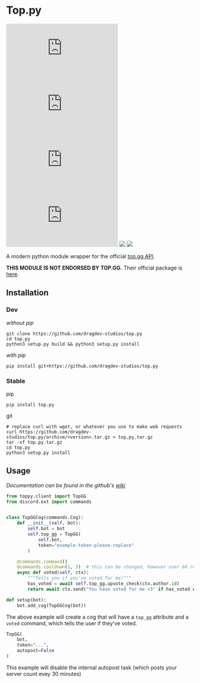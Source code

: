 # Top.py
![](https://img.shields.io/github/issues/dragdev-studios/top.py?style=flat-square)
![](https://img.shields.io/github/issues-pr/dragdev-studios/top.py?style=flat-square)
![](https://img.shields.io/pypi/v/top.py?style=flat-square)
![](https://img.shields.io/pypi/dw/top.py?style=flat-square)
![](https://img.shields.io/badge/code%20style-black-black?style=flat-square)
![](https://img.shields.io/badge/top.gg%20api%20coverage-100%25-blue?style=flat-square)


A modern python module wrapper for the official [top.gg API](https://top.gg/api/docs).

**THIS MODULE IS NOT ENDORSED BY TOP.GG.** Their official package is [here](https://pypi.org/project/dblpy).


## Installation
### Dev
*without pip*
```shell
git clone https://github.com/dragdev-studios/top.py
cd top.py
python3 setup.py build && python3 setup.py install
```
*with pip*
```shell
pip install git+https://github.com/dragdev-studios/top.py
```

### Stable
pip
```shell
pip install top.py
```

git
```shell
# replace curl with wget, or whatever you use to make web requests
curl https://github.com/dragdev-studios/top.py/archive/<version>.tar.gz > top.py.tar.gz
tar -xf top.py.tar.gz
cd top.py
python3 setup.py install
```

## Usage
*Documentation can be found in the github's [wiki](https://github.com/dragdev-studios/top.py/wiki)*

```python
from toppy.client import TopGG
from discord.ext import commands


class TopGGCog(commands.Cog):
    def __init__(self, bot):
        self.bot = bot
        self.top_gg = TopGG(
            self.bot,
            token="example-token-please-replace"
        )

    @commands.command()
    @commands.cooldown(1, 5)  # this can be changed, however over 60 requests per minute will get you blocked.
    async def voted(self, ctx):
        """Tells you if you've voted for me!"""
        has_voted = await self.top_gg.upvote_check(ctx.author.id)
        return await ctx.send("You have voted for me <3" if has_voted else "No, you haven't. Please vote!")

def setup(bot):
    bot.add_cog(TopGGCog(bot))
```
The above example will create a cog that will have a `top_gg` attribute and a `voted` command, which tells the user if
they've voted.

```python
TopGG(
    bot,
    token="...",
    autopost=False
)
```
This example will disable the internal autopost task (which posts your server count evey 30 minutes)
